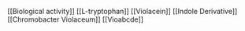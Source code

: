 [[Biological activity]]
[[L-tryptophan]]
[[Violacein]]
[[Indole Derivative]]
[[Chromobacter Violaceum]]
[[Vioabcde]]

